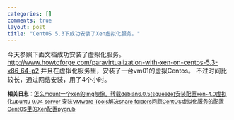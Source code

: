 ```yaml
--- 
categories: []
comments: true
layout: post
title: "CentOS 5.3下成功安装了Xen虚拟化服务。"
---
```

今天参照下面文档成功安装了虚拟化服务。
<a href="http://www.howtoforge.com/paravirtualization-with-xen-on-centos-5.3-x86_64-p2">http://www.howtoforge.com/paravirtualization-with-xen-on-centos-5.3-x86_64-p2</a>
并且在虚拟化服务里，安装了一台vm01的虚拟Centos。
不过时间比较长，通过网络安装，用了4个小时。<div id="related_log" style="font-size:12px">
<b>相关日志：</b><a href="http://xinlogs.com/post/10">怎么mount一个xen的img映像。转载</a><a href="http://xinlogs.com/debian-xen-install">debian6.0.5(squeeze)安装配置xen-4.0虚拟化</a><a href="http://xinlogs.com/post/8">ubuntu 9.04 server 安装VMware Tools解决share folders问题</a><a href="http://xinlogs.com/post/2">CentOS虚拟化服务的配置</a><a href="http://xinlogs.com/post/11">CentOS里的Xen配置pygrub</a>
</div>
